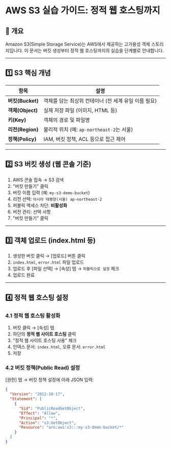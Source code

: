 # AWS S3 실습 가이드: 정적 웹 호스팅까지

## 📌 개요

Amazon S3(Simple Storage Service)는 AWS에서 제공하는 고가용성 객체 스토리지입니다. 이 문서는 버킷 생성부터 정적 웹 호스팅까지의 실습을 단계별로 안내합니다.

---

## 1️⃣ S3 핵심 개념

| 항목             | 설명                                                 |
| ---------------- | ---------------------------------------------------- |
| **버킷(Bucket)** | 객체를 담는 최상위 컨테이너 (전 세계 유일 이름 필요) |
| **객체(Object)** | 실제 저장 파일 (이미지, HTML 등)                     |
| **키(Key)**      | 객체의 경로 및 파일명                                |
| **리전(Region)** | 물리적 위치 (예: `ap-northeast-2`는 서울)            |
| **정책(Policy)** | IAM, 버킷 정책, ACL 등으로 접근 제어                 |

---

## 2️⃣ S3 버킷 생성 (웹 콘솔 기준)

1. AWS 콘솔 접속 → S3 검색
2. "버킷 만들기" 클릭
3. 버킷 이름 입력 (예: `my-s3-demo-bucket`)
4. 리전 선택: `아시아 태평양(서울) ap-northeast-2`
5. 퍼블릭 액세스 차단: **비활성화**
6. 버전 관리: 선택 사항
7. "버킷 만들기" 클릭

---

## 3️⃣ 객체 업로드 (index.html 등)

1. 생성한 버킷 클릭 → [업로드] 버튼 클릭
2. `index.html`, `error.html` 파일 업로드
3. 업로드 후 [파일 선택] → [속성] 탭 → `퍼블릭으로 설정` 체크
4. 업로드 완료

---

## 4️⃣ 정적 웹 호스팅 설정

### 4.1 정적 웹 호스팅 활성화

1. 버킷 클릭 → [속성] 탭
2. 하단의 **정적 웹 사이트 호스팅** 클릭
3. "정적 웹 사이트 호스팅 사용" 체크
4. 인덱스 문서: `index.html`, 오류 문서: `error.html`
5. 저장

### 4.2 버킷 정책(Public Read) 설정

[권한] 탭 → 버킷 정책 설정에 아래 JSON 입력:

```json
{
  "Version": "2012-10-17",
  "Statement": [
    {
      "Sid": "PublicReadGetObject",
      "Effect": "Allow",
      "Principal": "*",
      "Action": "s3:GetObject",
      "Resource": "arn:aws:s3:::my-s3-demo-bucket/*"
    }
  ]
}
```
